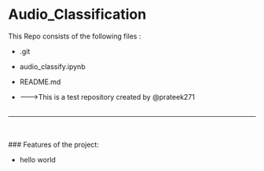 # Audio_Classification
This Repo consists of the following files :
- .git
- audio_classify.ipynb
- README.md




- --->This is a test repository created by @prateek271
<br><br>
---
<br><br>###	Features of the project:
<br>


- hello world